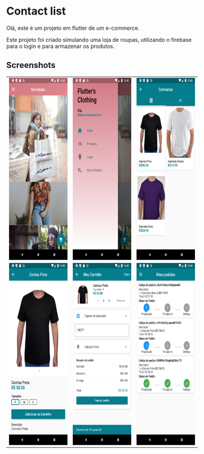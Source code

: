 # Contact list

Olá, este é um projeto em flutter de um e-commerce.

Este projeto foi criado simulando uma loja de roupas, utilizando o firebase para o login e para armazenar os produtos.

  

## Screenshots
<table>

<tr>
	<td><img  src="screenshots/01.png"  width=270  height=480></td>
	<td><img  src="screenshots/02.png"  width=270  height=480></td>
	<td><img  src="screenshots/03.png"  width=270  height=480></td>
</tr>

<tr>
	<td><img  src="screenshots/04.png"  width=270  height=480></td>
	<td><img  src="screenshots/05.png"  width=270  height=480></td>
	<td><img  src="screenshots/06.png"  width=270  height=480></td>
</tr>

</table>

